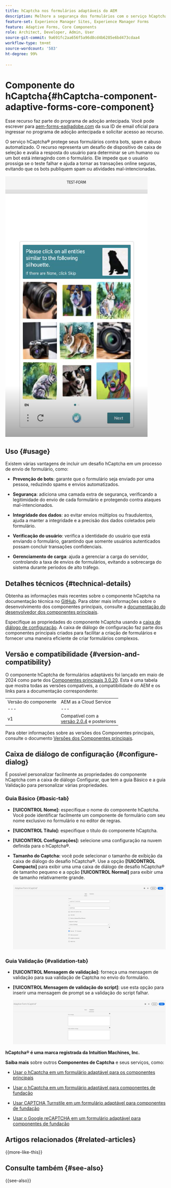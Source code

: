 ```yaml
---
title: hCaptcha nos formulários adaptáveis do AEM
description: Melhore a segurança dos formulários com o serviço hCaptcha&reg; sem esforço. Guia passo a passo no interior.
feature-set: Experience Manager Sites, Experience Manager Forms
feature: Adaptive Forms, Core Components
role: Architect, Developer, Admin, User
source-git-commit: 9a691fc2aa656f5a96d8cd4b6285e6bd473cdaa4
workflow-type: tm+mt
source-wordcount: '583'
ht-degree: 99%

---
```


# Componente do hCaptcha{#hCaptcha-component-adaptive-forms-core-component}

<span class="preview"> Esse recurso faz parte do programa de adoção antecipada. Você pode escrever para aem-forms-ea@adobe.com da sua ID de email oficial para ingressar no programa de adoção antecipada e solicitar acesso ao recurso. </span>

O serviço hCaptcha® protege seus formulários contra bots, spam e abuso automatizado. O recurso representa um desafio de dispositivo de caixa de seleção e avalia a resposta do usuário para determinar se um humano ou um bot está interagindo com o formulário. Ele impede que o usuário prossiga se o teste falhar e ajuda a tornar as transações online seguras, evitando que os bots publiquem spam ou atividades mal-intencionadas.

![hCaptcha®](/help/adaptive-forms/assets/hCaptcha-challenge.png)

## Uso {#usage}

Existem várias vantagens de incluir um desafio hCaptcha em um processo de envio de formulário, como:

- **Prevenção de bots**: garante que o formulário seja enviado por uma pessoa, reduzindo spams e envios automatizados.

- **Segurança**: adiciona uma camada extra de segurança, verificando a legitimidade do envio de cada formulário e protegendo contra ataques mal-intencionados.

- **Integridade dos dados**: ao evitar envios múltiplos ou fraudulentos, ajuda a manter a integridade e a precisão dos dados coletados pelo formulário.

- **Verificação do usuário**: verifica a identidade do usuário que está enviando o formulário, garantindo que somente usuários autenticados possam concluir transações confidenciais.

- **Gerenciamento de carga**: ajuda a gerenciar a carga do servidor, controlando a taxa de envios de formulários, evitando a sobrecarga do sistema durante períodos de alto tráfego.

## Detalhes técnicos {#technical-details}

Obtenha as informações mais recentes sobre o componente hCaptcha na documentação técnica no [GitHub](https://github.com/adobe/aem-core-forms-components/blob/master/ui.af.apps/src/main/content/jcr_root/apps/core/fd/components/form/hCaptcha/v1/hCaptcha/README.md). Para obter mais informações sobre o desenvolvimento dos componentes principais, consulte a [documentação do desenvolvedor dos componentes principais](/help/developing/overview.md).

Especifique as propriedades do componente hCaptcha usando a [caixa de diálogo de configuração](#configure-dialog). A caixa de diálogo de configuração faz parte dos componentes principais criados para facilitar a criação de formulários e fornecer uma maneira eficiente de criar formulários complexos.

## Versão e compatibilidade {#version-and-compatibility}


O componente hCaptcha de formulários adaptáveis foi lançado em maio de 2024 como parte dos [Componentes principais 3.0.20](https://github.com/adobe/aem-core-forms-components/commit/a4cb97131ffad47137a8f5f173401128a1cf3491). Esta é uma tabela que mostra todas as versões compatíveis, a compatibilidade do AEM e os links para a documentação correspondente:

|  |  |
|---|---|
| Versão do componente | AEM as a Cloud Service |
| --- | --- |
| v1 | Compatível com a <br>[versão 2.0.4](/help/adaptive-forms/version.md) e posteriores | Compatível | Compatível |

Para obter informações sobre as versões dos Componentes principais, consulte o documento [Versões dos Componentes principais](/help/adaptive-forms/version.md).

## Caixa de diálogo de configuração {#configure-dialog}

É possível personalizar facilmente as propriedades do componente hCaptcha com a caixa de diálogo Configurar, que tem a guia Básico e a guia Validação para personalizar várias propriedades.

### Guia Básico {#basic-tab}

- **[!UICONTROL Nome]:** especifique o nome do componente hCaptcha. Você pode identificar facilmente um componente de formulário com seu nome exclusivo no formulário e no editor de regras.
- **[!UICONTROL Título]:** especifique o título do componente hCaptcha.
- **[!UICONTROL Configurações]:** selecione uma configuração na nuvem definida para o hCaptcha®.
- **Tamanho do Captcha:** você pode selecionar o tamanho de exibição da caixa de diálogo do desafio hCaptcha®. Use a opção **[!UICONTROL Compacto]** para exibir uma uma caixa de diálogo de desafio hCaptcha® de tamanho pequeno e a opção **[!UICONTROL Normal]** para exibir uma de tamanho relativamente grande.<!-- or **[!UICONTROL Invisible]** to validate hCaptcha&reg; without explicitly rendering the checkbox widget on the user interface. -->

  ![Guia Básico do hCaptcha](/help/adaptive-forms/assets/hcaptcha-basic.png)

### Guia Validação {#validation-tab}

- **[!UICONTROL Mensagem de validação]:** forneça uma mensagem de validação para sua validação de Captcha no envio do formulário.
- **[!UICONTROL Mensagem de validação do script]**: use esta opção para inserir uma mensagem de prompt se a validação do script falhar.

  ![Guia Validação de hCaptcha](/help/adaptive-forms/assets/hcaptcha-validation-tab.png)

**hCaptcha® é uma marca registrada da Intuition Machines, Inc.**

**Saiba mais** sobre outros **Componentes de Captcha** e seus serviços, como:

- [Usar o hCaptcha em um formulário adaptável para os componentes principais](https://experienceleague.adobe.com/en/docs/experience-manager-cloud-service/content/forms/adaptive-forms-authoring/authoring-adaptive-forms-core-components/create-an-adaptive-form-on-forms-cs/integrate-adaptive-forms-hcaptcha-core-components)

- [Usar o hCaptcha em um formulário adaptável para componentes de fundação](https://experienceleague.adobe.com/pt-br/docs/experience-manager-cloud-service/content/forms/adaptive-forms-authoring/authoring-adaptive-forms-foundation-components/add-components-to-an-adaptive-form/integrate-adaptive-forms-hcaptcha)

- [Usar CAPTCHA Turnstile em um formulário adaptável para componentes de fundação](https://experienceleague.adobe.com/pt-br/docs/experience-manager-cloud-service/content/forms/adaptive-forms-authoring/authoring-adaptive-forms-foundation-components/add-components-to-an-adaptive-form/integrate-adaptive-forms-turnstile)

- [Usar o Google reCAPTCHA em um formulário adaptável para componentes de fundação](https://experienceleague.adobe.com/pt-br/docs/experience-manager-cloud-service/content/forms/adaptive-forms-authoring/authoring-adaptive-forms-core-components/create-an-adaptive-form-on-forms-cs/captcha-adaptive-forms-core-components)

## Artigos relacionados {#related-articles}

{{more-like-this}}

## Consulte também {#see-also}

{{see-also}}
